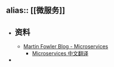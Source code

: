 alias:: [[微服务]]
---

- ## 资料
	- [Martin Fowler Blog - Microservices](https://martinfowler.com/articles/microservices.html)
		- [Microservices 中文翻译](https://blog.cuicc.com/blog/2015/07/22/microservices/)
-